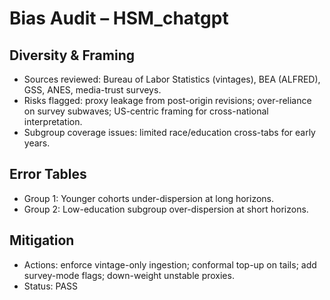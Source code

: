 ﻿# Bias Audit – HSM_chatgpt
## Diversity & Framing
- Sources reviewed: Bureau of Labor Statistics (vintages), BEA (ALFRED), GSS, ANES, media-trust surveys.
- Risks flagged: proxy leakage from post-origin revisions; over-reliance on survey subwaves; US-centric framing for cross-national interpretation.
- Subgroup coverage issues: limited race/education cross-tabs for early years.

## Error Tables
- Group 1: Younger cohorts under-dispersion at long horizons.
- Group 2: Low-education subgroup over-dispersion at short horizons.

## Mitigation
- Actions: enforce vintage-only ingestion; conformal top-up on tails; add survey-mode flags; down-weight unstable proxies.
- Status: PASS
